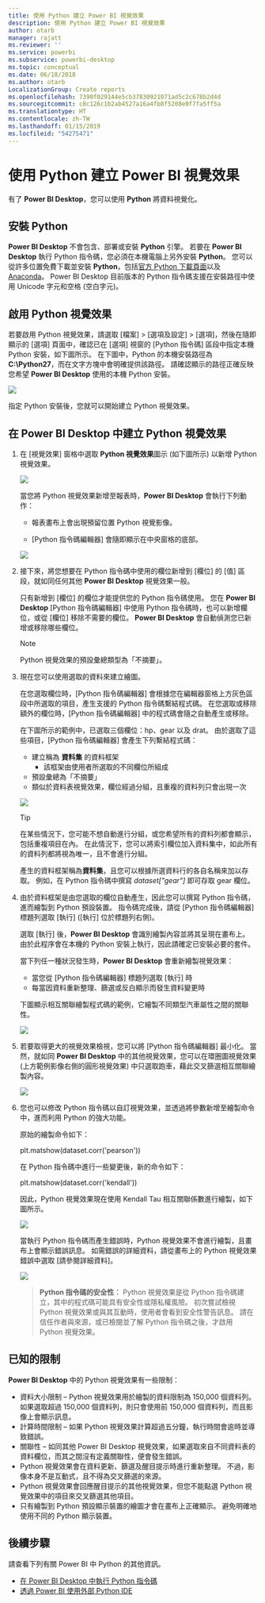 ```yaml
---
title: 使用 Python 建立 Power BI 視覺效果
description: 使用 Python 建立 Power BI 視覺效果
author: otarb
manager: rajatt
ms.reviewer: ''
ms.service: powerbi
ms.subservice: powerbi-desktop
ms.topic: conceptual
ms.date: 06/18/2018
ms.author: otarb
LocalizationGroup: Create reports
ms.openlocfilehash: 7390f029144e5cb37830921071ad5c2c678b2d4d
ms.sourcegitcommit: c8c126c1b2ab4527a16a4fb8f5208e0f7fa5ff5a
ms.translationtype: HT
ms.contentlocale: zh-TW
ms.lasthandoff: 01/15/2019
ms.locfileid: "54275471"
---
```

# <a name="create-power-bi-visuals-using-python"></a>使用 Python 建立 Power BI 視覺效果
有了 **Power BI Desktop**，您可以使用 **Python** 將資料視覺化。

## <a name="install-python"></a>安裝 Python
**Power BI Desktop** 不會包含、部署或安裝 **Python** 引擎。 若要在 **Power BI Desktop** 執行 Python 指令碼，您必須在本機電腦上另外安裝 **Python**。 您可以從許多位置免費下載並安裝 **Python**，包括[官方 Python 下載頁面](https://www.python.org/)以及 [Anaconda](https://anaconda.org/anaconda/python/)。 Power BI Desktop 目前版本的 Python 指令碼支援在安裝路徑中使用 Unicode 字元和空格 (空白字元)。

## <a name="enable-python-visuals"></a>啟用 Python 視覺效果
若要啟用 Python 視覺效果，請選取 [檔案] > [選項及設定] > [選項]，然後在隨即顯示的 [選項] 頁面中，確認已在 [選項] 視窗的 [Python 指令碼] 區段中指定本機 Python 安裝，如下圖所示。 在下圖中，Python 的本機安裝路徑為 **C:\Python27**，而在文字方塊中會明確提供該路徑。 請確認顯示的路徑正確反映您希望 **Power BI Desktop** 使用的本機 Python 安裝。
   
   ![](media/desktop-python-visuals/python-visuals-1.png)

指定 Python 安裝後，您就可以開始建立 Python 視覺效果。

## <a name="create-python-visuals-in-power-bi-desktop"></a>在 Power BI Desktop 中建立 Python 視覺效果
1. 在 [視覺效果] 窗格中選取 **Python 視覺效果**圖示 (如下圖所示) 以新增 Python 視覺效果。
   
   ![](media/desktop-python-visuals/python-visuals-2.png)

   當您將 Python 視覺效果新增至報表時，**Power BI Desktop** 會執行下列動作：
   
   - 報表畫布上會出現預留位置 Python 視覺影像。
   
   - [Python 指令碼編輯器] 會隨即顯示在中央窗格的底部。
   
   ![](media/desktop-python-visuals/python-visuals-3.png)

2. 接下來，將您想要在 Python 指令碼中使用的欄位新增到 [欄位] 的 [值] 區段，就如同任何其他 **Power BI Desktop** 視覺效果一般。 
    
    只有新增到 [欄位] 的欄位才能提供您的 Python 指令碼使用。 您在 **Power BI Desktop** [Python 指令碼編輯器] 中使用 Python 指令碼時，也可以新增欄位，或從 [欄位] 移除不需要的欄位。 **Power BI Desktop** 會自動偵測您已新增或移除哪些欄位。
   
   > [!NOTE]
   > Python 視覺效果的預設彙總類型為「不摘要」。
   > 
   > 
   
3. 現在您可以使用選取的資料來建立繪圖。 

    在您選取欄位時，[Python 指令碼編輯器] 會根據您在編輯器窗格上方灰色區段中所選取的項目，產生支援的 Python 指令碼繫結程式碼。 在您選取或移除額外的欄位時，[Python 指令碼編輯器] 中的程式碼會隨之自動產生或移除。
   
   在下圖所示的範例中，已選取三個欄位：hp、gear 以及 drat。 由於選取了這些項目，[Python 指令碼編輯器] 會產生下列繫結程式碼：
   
   * 建立稱為 **資料集** 的資料框架
     * 該框架由使用者所選取的不同欄位所組成
   * 預設彙總為「不摘要」 
   * 類似於資料表視覺效果，欄位經過分組，且重複的資料列只會出現一次
   
   ![](media/desktop-python-visuals/python-visuals-4.png)
   
   > [!TIP]
   > 在某些情況下，您可能不想自動進行分組，或您希望所有的資料列都會顯示，包括重複項目在內。 在此情況下，您可以將索引欄位加入資料集中，如此所有的資料列都將視為唯一，且不會進行分組。
   > 
   > 
   
   產生的資料框架稱為**資料集**，且您可以根據所選資料行的各自名稱來加以存取。 例如，在 Python 指令碼中撰寫 *dataset["gear"]* 即可存取 gear 欄位。

4. 由於資料框架是由您選取的欄位自動產生，因此您可以撰寫 Python 指令碼，進而繪製到 Python 預設裝置。 指令碼完成後，請從 [Python 指令碼編輯器] 標題列選取 [執行] ([執行] 位於標題列右側)。
   
    選取 [執行] 後，**Power BI Desktop** 會識別繪製內容並將其呈現在畫布上。 由於此程序會在本機的 Python 安裝上執行，因此請確定已安裝必要的套件。
   
   當下列任一種狀況發生時，**Power BI Desktop** 會重新繪製視覺效果：
   
   * 當您從 [Python 指令碼編輯器] 標題列選取 [執行] 時
   * 每當因資料重新整理、篩選或反白顯示而發生資料變更時

    下圖顯示相互關聯繪製程式碼的範例，它繪製不同類型汽車屬性之間的關聯性。

    ![](media/desktop-python-visuals/python-visuals-5.png)

5. 若要取得更大的視覺效果檢視，您可以將 [Python 指令碼編輯器] 最小化。 當然，就如同 **Power BI Desktop** 中的其他視覺效果，您可以在環圈圖視覺效果 (上方範例影像右側的圓形視覺效果) 中只選取跑車，藉此交叉篩選相互關聯繪製內容。

    ![](media/desktop-python-visuals/python-visuals-6.png)

6. 您也可以修改 Python 指令碼以自訂視覺效果，並透過將參數新增至繪製命令中，進而利用 Python 的強大功能。

    原始的繪製命令如下：

    plt.matshow(dataset.corr('pearson'))

    在 Python 指令碼中進行一些變更後，新的命令如下：

    plt.matshow(dataset.corr('kendall'))

    因此，Python 視覺效果現在使用 Kendall Tau 相互關聯係數進行繪製，如下圖所示。

    ![](media/desktop-python-visuals/python-visuals-7.png)

    當執行 Python 指令碼而產生錯誤時，Python 視覺效果不會進行繪製，且畫布上會顯示錯誤訊息。 如需錯誤的詳細資料，請從畫布上的 Python 視覺效果錯誤中選取 [請參閱詳細資料]。

    ![](media/desktop-python-visuals/python-visuals-8.png)

    > **Python 指令碼的安全性︰** Python 視覺效果是從 Python 指令碼建立，其中的程式碼可能具有安全性或隱私權風險。 初次嘗試檢視 Python 視覺效果或與其互動時，使用者會看到安全性警告訊息。 請在信任作者與來源，或已檢閱並了解 Python 指令碼之後，才啟用 Python 視覺效果。
    > 
    > 

## <a name="known-limitations"></a>已知的限制
**Power BI Desktop** 中的 Python 視覺效果有一些限制：

* 資料大小限制 – Python 視覺效果用於繪製的資料限制為 150,000 個資料列。 如果選取超過 150,000 個資料列，則只會使用前 150,000 個資料列，而且影像上會顯示訊息。
* 計算時間限制 – 如果 Python 視覺效果計算超過五分鐘，執行時間會逾時並導致錯誤。
* 關聯性 – 如同其他 Power BI Desktop 視覺效果，如果選取來自不同資料表的資料欄位，而其之間沒有定義關聯性，便會發生錯誤。
* Python 視覺效果會在資料更新、篩選及醒目提示時進行重新整理。 不過，影像本身不是互動式，且不得為交叉篩選的來源。
* Python 視覺效果會回應醒目提示的其他視覺效果，但您不能點選 Python 視覺效果中的項目來交叉篩選其他項目。
* 只有繪製到 Python 預設顯示裝置的繪圖才會在畫布上正確顯示。 避免明確地使用不同的 Python 顯示裝置。

## <a name="next-steps"></a>後續步驟
請查看下列有關 Power BI 中 Python 的其他資訊。

* [在 Power BI Desktop 中執行 Python 指令碼](desktop-python-scripts.md)
* [透過 Power BI 使用外部 Python IDE](desktop-python-ide.md)

